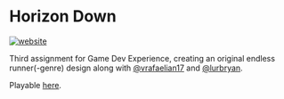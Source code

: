 # Horizon Down
[![website](https://img.shields.io/badge/website-online-brightgreen.svg)](https://dninemfive.github.io/horizon-down/)

Third assignment for Game Dev Experience, creating an original endless runner(-genre) design along with [@vrafaelian17](https://github.com/vrafaelian17) and [@lurbryan](https://github.com/lurbryan). 

Playable [here](https://dninemfive.github.io/horizon-down/).
